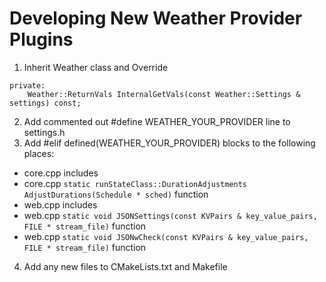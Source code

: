 # Developing New Weather Provider Plugins

1. Inherit Weather class and Override
```
private:
	Weather::ReturnVals InternalGetVals(const Weather::Settings & settings) const;
```
2. Add commented out #define WEATHER_YOUR_PROVIDER line to settings.h
3. Add #elif defined(WEATHER_YOUR_PROVIDER) blocks to the following places:
  * core.cpp includes
  * core.cpp `static runStateClass::DurationAdjustments AdjustDurations(Schedule * sched)` function
  * web.cpp includes
  * web.cpp `static void JSONSettings(const KVPairs & key_value_pairs, FILE * stream_file)` function
  * web.cpp `static void JSONwCheck(const KVPairs & key_value_pairs, FILE * stream_file)` function
4. Add any new files to CMakeLists.txt and Makefile
